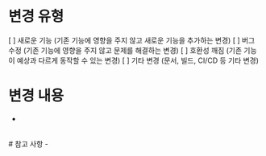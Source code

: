 # 변경 유형
[ ] 새로운 기능 (기존 기능에 영향을 주지 않고 새로운 기능을 추가하는 변경)
[ ] 버그 수정 (기존 기능에 영향을 주지 않고 문제를 해결하는 변경)
[ ] 호환성 깨짐 (기존 기능이 예상과 다르게 동작할 수 있는 변경)
[ ] 기타 변경 (문서, 빌드, CI/CD 등 기타 변경)
<br>
# 변경 내용
<!-- 변경 사항 요약 및 해결된 이슈를 포함해 주세요. 또한, 변경의 배경을 설명하고 필요한 종속성이 있다면 함께 기재해 주세요 -->
-
<br>
# 참고 사항
<!-- 선택 사항. 변경 검토 시 참고해야 할 내용을 포함해 주세요 -->
-
<br>